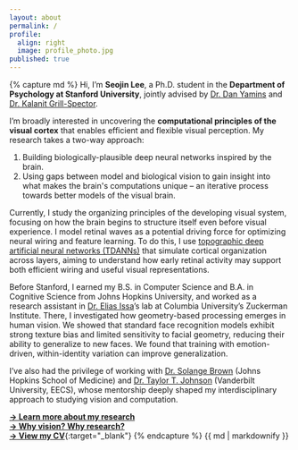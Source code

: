 ```yaml
---
layout: about
permalink: /
profile:
  align: right
  image: profile_photo.jpg
published: true
---
```


{% capture md %}
Hi, I’m **Seojin Lee**, a Ph.D. student in the **Department of Psychology at Stanford University**, jointly advised by [Dr. Dan Yamins](https://stanford.edu/~yamins/) and [Dr. Kalanit Grill-Spector](https://psychology.stanford.edu/people/kalanit-grill-spector).

I’m broadly interested in uncovering the **computational principles of the visual cortex** that enables efficient and flexible visual perception. My research takes a two-way approach:
1. Building biologically-plausible deep neural networks inspired by the brain.
2. Using gaps between model and biological vision to gain insight into what makes the brain's computations unique – an iterative process towards better models of the visual brain. 

Currently, I study the organizing principles of the developing visual system, focusing on how the brain begins to structure itself even before visual experience. I model retinal waves as a potential driving force for optimizing neural wiring and feature learning. To do this, I use [topographic deep artificial neural networks (TDANNs)](https://github.com/neuroailab/TDANN) that simulate cortical organization across layers, aiming to understand how early retinal activity may support both efficient wiring and useful visual representations. 

Before Stanford, I earned my B.S. in Computer Science and B.A. in Cognitive Science from Johns Hopkins University, and worked as a research assistant in [Dr. Elias Issa](https://zuckermaninstitute.columbia.edu/elias-b-issa-phd)’s lab at Columbia University’s Zuckerman Institute. There, I investigated how geometry-based processing emerges in human vision. We showed that standard face recognition models exhibit strong texture bias and limited sensitivity to facial geometry, reducing their ability to generalize to new faces. We found that training with emotion-driven, within-identity variation can improve generalization. 

I’ve also had the privilege of working with [Dr. Solange Brown](https://neuroscience.jhu.edu/research/faculty/11) (Johns Hopkins School of Medicine) and [Dr. Taylor T. Johnson](https://www.taylortjohnson.com/) (Vanderbilt University, EECS), whose mentorship deeply shaped my interdisciplinary approach to studying vision and computation.

[**→ Learn more about my research**](/research)  
[**→ Why vision? Why research?**](/curiosity)  
[**→ View my CV**](/assets/files/Seojin_Lee_Resume.pdf){:target="_blank"}
{% endcapture %}
{{ md | markdownify }}